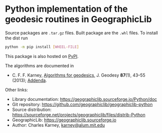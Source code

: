 # Python implementation of the geodesic routines in GeographicLib

Source packages are `.tar.gz` files.  Built package are the `.whl`
files.  To install the dist run
```bash
python -m pip install [WHEEL-FILE]
```

This package is also hosted on
[PyPI](https://pypi.python.org/pypi/geographiclib).

The algorithms are documented in

* C. F. F. Karney,
  [Algorithms for geodesics](https://doi.org/10.1007/s00190-012-0578-z),
  J. Geodesy **87**(1), 43–55 (2013);
  [Addenda](https://geographiclib.sourceforge.io/geod-addenda.html).

Other links:

* Library documentation: https://geographiclib.sourceforge.io/Python/doc
* Git repository: https://github.com/geographiclib/geographiclib-python
* Source distribution:
  https://sourceforge.net/projects/geographiclib/files/distrib-Python
* GeographicLib: https://geographiclib.sourceforge.io
* Author: Charles Karney, <karney@alum.mit.edu>
